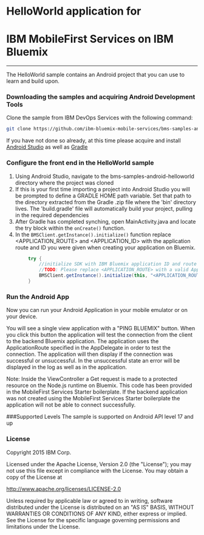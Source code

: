 # HelloWorld application for
# IBM MobileFirst Services on IBM Bluemix
---
The HelloWorld sample contains an Android project that you can use to learn and build upon.  
### Downloading the samples and acquiring Android Development Tools
Clone the sample from IBM DevOps Services with the following command:

```bash
git clone https://github.com/ibm-bluemix-mobile-services/bms-samples-android-helloworld
```

If you have not done so already, at this time please acquire and install [Android Studio](https://developer.android.com/sdk/index.html) as well as [Gradle](http://gradle.org/)


### Configure the front end in the HelloWorld sample
1. Using Android Studio, navigate to the bms-samples-android-helloworld directory where the project was cloned
2. If this is your first time importing a project into Android Studio you will be prompted to define a GRADLE HOME path variable. Set that path to the directory extracted from the Gradle .zip file where the 'bin' directory lives. The 'build.gradle' file will automatically build your project, pulling in the required dependencies
3. After Gradle has completed synching, open MainActivity.java and locate the try block within the ```onCreate()``` function.
4. In the ```BMSClient.getInstance().initialize()``` function replace <APPLICATION_ROUTE> and <APPLICATION_ID> with the application route and ID you were given when creating your application on Bluemix.
```java
		try {
            //initialize SDK with IBM Bluemix application ID and route
            //TODO: Please replace <APPLICATION_ROUTE> with a valid ApplicationRoute and <APPLICATION_ID> with a valid ApplicationId
            BMSClient.getInstance().initialize(this, "<APPLICATION_ROUTE>", "<APPLICATION_ID>");
        }
```

### Run the Android App
Now you can run your Android Application in your mobile emulator or on your device.

You will see a single view application with a "PING BLUEMIX" button. When you click this button the application will test the connection from the client to the backend Bluemix application. The application uses the ApplicationRoute specified in the AppDelegate in order to test the connection. The application will then display if the connection was successful or unsuccessful. In the unsuccessful state an error will be displayed in the log as well as in the application.

Note: Inside the ViewController a Get request is made to a protected resource on the Node.js runtime on Bluemix. This code has been provided in the MobileFirst Services Starter boilerplate. If the backend application was not created using the MobileFirst Services Starter boilerplate the application will not be able to connect successfully.


###Supported Levels
The sample is supported on Android API level 17 and up


### License
Copyright 2015 IBM Corp.

Licensed under the Apache License, Version 2.0 (the "License");
you may not use this file except in compliance with the License.
You may obtain a copy of the License at

http://www.apache.org/licenses/LICENSE-2.0

Unless required by applicable law or agreed to in writing, software
distributed under the License is distributed on an "AS IS" BASIS,
WITHOUT WARRANTIES OR CONDITIONS OF ANY KIND, either express or implied.
See the License for the specific language governing permissions and
limitations under the License.
